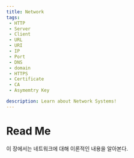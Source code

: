 ```yaml
---
title: Network
tags: 
 - HTTP
 - Server
 - Client
 - URL
 - URI
 - IP
 - Port
 - DNS
 - domain
 - HTTPS
 - Certificate
 - CA
 - Asymemtry Key

description: Learn about Network Systems!
---
```


# Read Me
이 장에서는 네트워크에 대해 이론적인 내용을 알아본다.  
